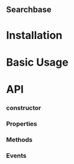## Searchbase

# Installation

# Basic Usage

# API

### constructor

### Properties

### Methods

### Events
